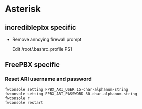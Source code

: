 # Asterisk

## incrediblepbx specific

- Remove annoying firewall prompt

  Edit /root/.bashrc_profile PS1

## FreePBX specific

### Reset ARI username and password
```
fwconsole setting FPBX_ARI_USER 15-char-alphanum-string
fwconsole setting FPBX_ARI_PASSWORD 30-char-alphanum-string
fwconsole r
fwconsole restart
```

